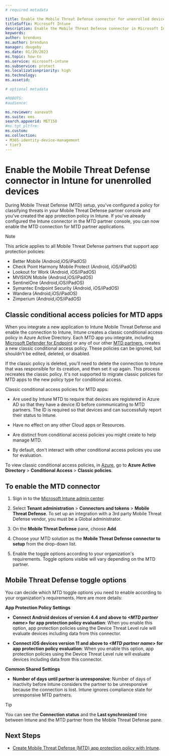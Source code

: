 ```yaml
---
# required metadata

title: Enable the Mobile Threat Defense connector for unenrolled devices
titleSuffix: Microsoft Intune
description: Enable the Mobile Threat Defense connector in Microsoft Intune for unenrolled devices.
keywords:
author: brenduns
ms.author: brenduns
manager: dougeby
ms.date: 01/20/2023
ms.topic: how-to
ms.service: microsoft-intune
ms.subservice: protect
ms.localizationpriority: high
ms.technology:
ms.assetid: 

# optional metadata

#ROBOTS:
#audience:

ms.reviewer: aanavath
ms.suite: ems
search.appverid: MET150
#ms.tgt_pltfrm:
ms.custom: 
ms.collection: 
- M365-identity-device-management
- tier3
---
```


# Enable the Mobile Threat Defense connector in Intune for unenrolled devices

During Mobile Threat Defense (MTD) setup, you've configured a policy for classifying threats in your Mobile Threat Defense partner console and you've created the app protection policy in Intune. If you've already configured the Intune connector in the MTD partner console, you can now enable the MTD connection for MTD partner applications.

> [!NOTE]
> This article applies to all Mobile Threat Defense partners that support app protection policies:
>
> - Better Mobile (Android,iOS/iPadOS)
> - Check Point Harmony Mobile Protect (Android, iOS/iPadOS)
> - Lookout for Work (Android, iOS/iPadOS)
> - MVISION Mobile (Android,iOS/iPadOS)
> - SentinelOne (Android,iOS/iPadOS)
> - Symantec Endpoint Security (Android, iOS/iPadOS)
> - Wandera (Android,iOS/iPadOS)
> - Zimperium (Android,iOS/iPadOS)

## Classic conditional access policies for MTD apps

When you integrate a new application to Intune Mobile Threat Defense and enable the connection to Intune, Intune creates a classic conditional access policy in Azure Active Directory. Each MTD app you integrate, including [Microsoft Defender for Endpoint](advanced-threat-protection.md) or any of our other [MTD partners](mobile-threat-defense.md#mobile-threat-defense-partners), creates a new classic conditional access policy. These policies can be ignored, but shouldn't be edited, deleted, or disabled.

If the classic policy is deleted, you'll need to delete the connection to Intune that was responsible for its creation, and then set it up again. This process recreates the classic policy. It's not supported to migrate classic policies for MTD apps to the new policy type for conditional access.

Classic conditional access policies for MTD apps:

- Are used by Intune MTD to require that devices are registered in Azure AD so that they have a device ID before communicating to MTD partners. The ID is required so that devices and can successfully report their status to Intune.

- Have no effect on any other Cloud apps or Resources.

- Are distinct from conditional access policies you might create to help manage MTD.

- By default, don't interact with other conditional access policies you use for evaluation.

To view classic conditional access policies, in [Azure](https://portal.azure.com/#home), go to **Azure Active Directory** > **Conditional Access** > **Classic policies**.

## To enable the MTD connector

1. Sign in to the [Microsoft Intune admin center](https://go.microsoft.com/fwlink/?linkid=2109431).

2. Select **Tenant administration** > **Connectors and tokens** > **Mobile Threat Defense**. To set up an integration with a 3rd party Mobile Threat Defense vendor, you must be a Global administrator.

3. On the **Mobile Threat Defense** pane, choose **Add**.

4. Choose your MTD solution as the **Mobile Threat Defense connector to setup** from the drop-down list.

5. Enable the toggle options according to your organization's requirements. Toggle options visible will vary depending on the MTD partner.

## Mobile Threat Defense toggle options

You can decide which MTD toggle options you need to enable according to your organization's requirements. Here are more details:

**App Protection Policy Settings**

- **Connect Android devices of version 4.4 and above to *\<MTD partner name>* for app protection policy evaluation**: When you enable this option, app protection policies using the Device Threat Level rule will evaluate devices including data from this connector.

- **Connect iOS devices version 11 and above to *\<MTD partner name>* for app protection policy evaluation**: When you enable this option, app protection policies using the Device Threat Level rule will evaluate devices including data from this connector.

**Common Shared Settings**

- **Number of days until partner is unresponsive**: Number of days of inactivity before Intune considers the partner to be unresponsive because the connection is lost. Intune ignores compliance state for unresponsive MTD partners.

> [!TIP]
> You can see the **Connection status** and the **Last synchronized** time between Intune and the MTD partner from the Mobile Threat Defense pane.

## Next Steps

- [Create Mobile Threat Defense (MTD) app protection policy with Intune](mtd-app-protection-policy.md).
